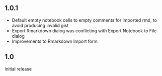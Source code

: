 ## 1.0.1
* Default empty notebook cells to empty comments for imported rmd, to avoid producing invalid gist
* Export Rmarkdown dialog was conflicting with Export Notebook to File dialog
* Improvements to Rmarkdown Import form

## 1.0
Initial release
